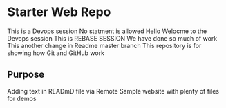 # Starter Web Repo

This is a Devops session
No statment is allowed
Hello Welocme to the Devops session
This is REBASE SESSION
We have done so much of work 
This another change in Readme master branch
This repository is for showing how Git and GitHub work

## Purpose
Adding text in READmD file via Remote
Sample website with plenty of files for demos
